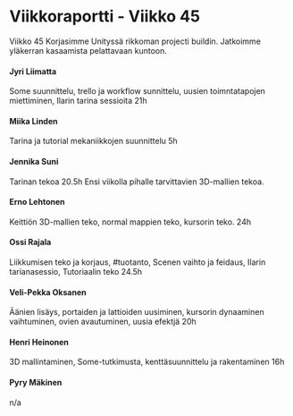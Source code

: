 ﻿Viikkoraportti - Viikko 45
==========================

Viikko 45
Korjasimme Unityssä rikkoman projecti buildin. Jatkoimme yläkerran kasaamista pelattavaan kuntoon. 

#### Jyri Liimatta  ####
Some suunnittelu, trello ja workflow sunnittelu, uusien toimntatapojen miettiminen, Ilarin tarina sessioita 21h
#### Miika Linden  ####
Tarina ja tutorial mekaniikkojen suunnittelu 5h
#### Jennika Suni    ####
Tarinan tekoa 20.5h
Ensi viikolla pihalle tarvittavien 3D-mallien tekoa. 
#### Erno Lehtonen  ####
Keittiön 3D-mallien teko, normal mappien teko, kursorin teko. 24h
#### Ossi Rajala  ####
Liikkumisen teko ja korjaus, #tuotanto, Scenen vaihto ja feidaus, Ilarin tarianasessio, Tutoriaalin teko 24.5h
#### Veli-Pekka Oksanen  ####
Äänien lisäys, portaiden ja lattioiden uusiminen, kursorin dynaaminen vaihtuminen, ovien avautuminen, uusia efektjä 20h
#### Henri Heinonen  ####
3D mallintaminen, Some-tutkimusta, kenttäsuunnittelu ja rakentaminen 16h
#### Pyry Mäkinen  ####
n/a